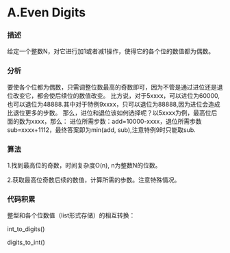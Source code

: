 # A.Even Digits

### 描述

给定一个整数N，对它进行加1或者减1操作，使得它的各个位的数值都为偶数。

### 分析

要使各个位都为偶数，只需调整位数最高的奇数即可，因为不管是通过进位还是退位改变它，都会使后续位的数值改变。
比方说，对于5xxxx，可以进位为60000,也可以退位为48888.其中对于特例9xxxx，只可以退位为88888,因为进位会造成比退位更多的步数。
那么，进位和退位该如何选择呢？以5xxxx为例，最高位后面的数为xxxx，那么：
进位所需步数：add=10000-xxxx，退位所需歩数sub=xxxx+1112，最终答案即为min(add, sub),注意特例9时只能取sub.

### 算法

1.找到最高位的奇数，时间复杂度O(n), n为整数N的位数。

2.获取最高位奇数后续的数值，计算所需的歩数。注意特殊情况。

### 代码积累

整型和各个位数值（list形式存储）的相互转换：

int_to_digits()

digits_to_int()
